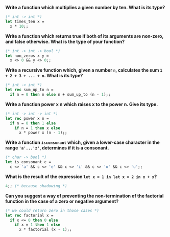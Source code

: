 **Write a function which multiplies a given number by ten. What is its type?**

```ocaml
(* int -> int *)
let times_ten x =
  x * 10;;
```

**Write a function which returns true if both of its arguments are non-zero,
and false otherwise. What is the type of your function?**

```ocaml
(* int -> int -> bool *)
let non_zeros x y =
  x <> 0 && y <> 0;;
```

**Write a recursive function which, given a number `n`, calculates the sum
`1 + 2 + 3 + ... + n`. What is its type?**

```ocaml
(* int -> int *)
let rec sum_up_to n =
  if n = 0 then n else n + sum_up_to (n - 1);;
```

**Write a function power x n which raises x to the power n. Give its type.**

```ocaml
(* int -> int -> int *)
let rec power x n =
  if n = 0 then 1 else
    if n = 1 then x else
      x * power x (n - 1);;
```

**Write a function `isconsonant` which, given a lower-case character in the
range `'a'...'z'`, determines if it is a consonant.**

```ocaml
(* char -> bool *)
let is_consonant c =
  c <> 'a' && c <> 'e' && c <> 'i' && c <> 'o' && c <> 'u';;
```

**What is the result of the expression `let x = 1 in let x = 2 in x + x`?**

```ocaml
4;; (* because shadowing *)
```

**Can you suggest a way of preventing the non-termination of the factorial
function in the case of a zero or negative argument?**

```ocaml
(* we could return zero in those cases *)
let rec factorial x =
  if x <= 0 then 0 else
    if x = 1 then 1 else
      x * factorial (x - 1);;
```
